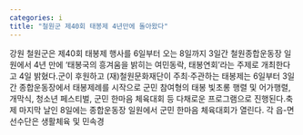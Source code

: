 ```yaml
---
categories: i
title: "철원군 제40회 태봉제 4년만에 돌아왔다"
---
```

강원 철원군은 제40회 태봉제 행사를 6일부터 오는 8일까지 3일간 철원종합운동장 일원에서 4년 만에 ‘태봉국의 흥겨움을 밝히는 여민동락, 태봉연회’라는 주제로 개최한다고 4일 밝혔다.군이 후원하고 (재)철원문화재단이 주최·주관하는 태봉제는 6일부터 3일간 종합운동장에서 태봉제례를 시작으로 군민 참여형의 태봉 빛초롱 행렬 및 어가행렬, 개막식, 청소년 페스티벌, 군민 한마음 체육대회 등 다채로운 프로그램으로 진행된다.축제 마지막 날인 8일에는 종합운동장 일원에서 군민 한마음 체육대회가 열린다. 각 읍-면 선수단은 생활체육 및 민속경